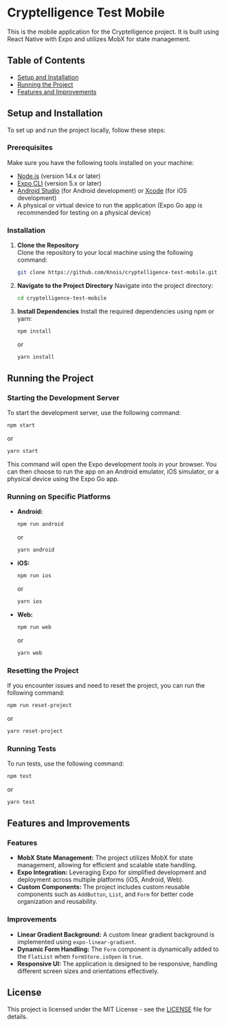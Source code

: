 # Cryptelligence Test Mobile

This is the mobile application for the Cryptelligence project. It is built using React Native with Expo and utilizes MobX for state management.

## Table of Contents

- [Setup and Installation](#setup-and-installation)
- [Running the Project](#running-the-project)
- [Features and Improvements](#features-and-improvements)

## Setup and Installation

To set up and run the project locally, follow these steps:

### Prerequisites

Make sure you have the following tools installed on your machine:

- [Node.js](https://nodejs.org/) (version 14.x or later)
- [Expo CLI](https://docs.expo.dev/get-started/installation/) (version 5.x or later)
- [Android Studio](https://developer.android.com/studio) (for Android development) or [Xcode](https://developer.apple.com/xcode/) (for iOS development)
- A physical or virtual device to run the application (Expo Go app is recommended for testing on a physical device)

### Installation

1. **Clone the Repository**  
   Clone the repository to your local machine using the following command:

   ```bash
   git clone https://github.com/Knois/cryptelligence-test-mobile.git
   ```

2. **Navigate to the Project Directory**
   Navigate into the project directory:

   ```bash
   cd cryptelligence-test-mobile
   ```

3. **Install Dependencies**
   Install the required dependencies using npm or yarn:
   ```bash
   npm install
   ```
   or
   ```bash
   yarn install
   ```

## Running the Project

### Starting the Development Server

To start the development server, use the following command:

```bash
npm start
```

or

```bash
yarn start
```

This command will open the Expo development tools in your browser. You can then choose to run the app on an Android emulator, iOS simulator, or a physical device using the Expo Go app.

### Running on Specific Platforms

- **Android:**

  ```bash
  npm run android
  ```

  or

  ```bash
  yarn android
  ```

- **iOS:**

  ```bash
  npm run ios
  ```

  or

  ```bash
  yarn ios
  ```

- **Web:**
  ```bash
  npm run web
  ```
  or
  ```bash
  yarn web
  ```

### Resetting the Project

If you encounter issues and need to reset the project, you can run the following command:

```bash
npm run reset-project
```

or

```bash
yarn reset-project
```

### Running Tests

To run tests, use the following command:

```bash
npm test
```

or

```bash
yarn test
```

## Features and Improvements

### Features

- **MobX State Management:** The project utilizes MobX for state management, allowing for efficient and scalable state handling.
- **Expo Integration:** Leveraging Expo for simplified development and deployment across multiple platforms (iOS, Android, Web).
- **Custom Components:** The project includes custom reusable components such as `AddButton`, `List`, and `Form` for better code organization and reusability.

### Improvements

- **Linear Gradient Background:** A custom linear gradient background is implemented using `expo-linear-gradient`.
- **Dynamic Form Handling:** The `Form` component is dynamically added to the `FlatList` when `formStore.isOpen` is `true`.
- **Responsive UI:** The application is designed to be responsive, handling different screen sizes and orientations effectively.

## License

This project is licensed under the MIT License - see the [LICENSE](LICENSE) file for details.

